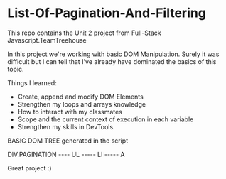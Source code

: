# List-Of-Pagination-And-Filtering
This repo contains the Unit 2 project from Full-Stack Javascript.TeamTreehouse

In this project we're working with basic DOM Manipulation. Surely it was difficult
but I can tell that I've already have dominated the basics of this topic. 

Things I learned:

- Create, append and modify DOM Elements
- Strengthen my loops and arrays knowledge
- How to interact with my classmates
- Scope and the current context of execution in each variable
- Strengthen my skills in DevTools.



BASIC DOM TREE generated in the script

DIV.PAGINATION
            ---- UL
                ----- LI
                      ----- A

Great project :) 

